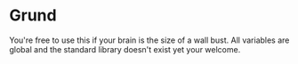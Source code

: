 # Grund 
You're free to use this if your brain is the size of a wall bust.
All variables are global and the standard library doesn't exist yet your welcome. 
